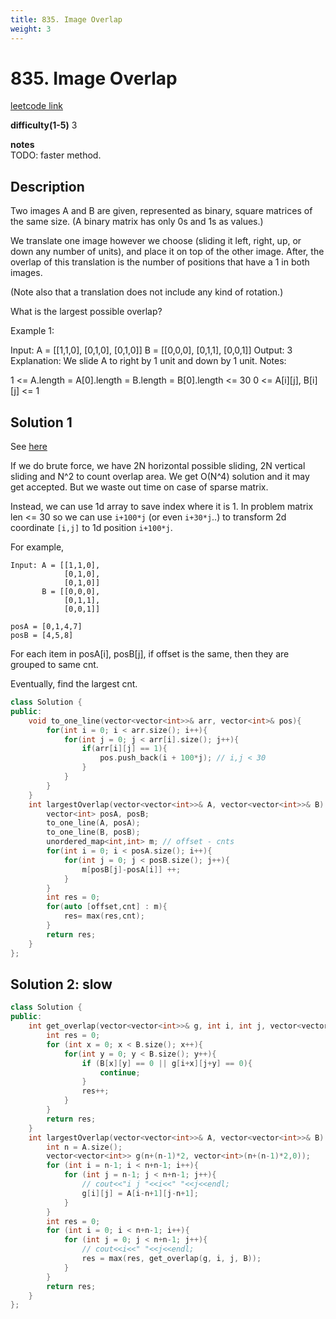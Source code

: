 ```yaml
---
title: 835. Image Overlap
weight: 3
---
```

# 835. Image Overlap
[leetcode link](https://leetcode.com/problems/image-overlap/)

**difficulty(1-5)** 
3

**notes**   
TODO: faster method.

## Description
Two images A and B are given, represented as binary, square matrices of the same size.  (A binary matrix has only 0s and 1s as values.)

We translate one image however we choose (sliding it left, right, up, or down any number of units), and place it on top of the other image.  After, the overlap of this translation is the number of positions that have a 1 in both images.

(Note also that a translation does not include any kind of rotation.)

What is the largest possible overlap?

Example 1:

Input: A = [[1,1,0],
            [0,1,0],
            [0,1,0]]
       B = [[0,0,0],
            [0,1,1],
            [0,0,1]]
Output: 3
Explanation: We slide A to right by 1 unit and down by 1 unit.
Notes: 

1 <= A.length = A[0].length = B.length = B[0].length <= 30
0 <= A[i][j], B[i][j] <= 1

## Solution 1
See [here](https://leetcode.com/problems/image-overlap/discuss/130623/C%2B%2BJavaPython-Straight-Forward)

If we do brute force, we have 2N horizontal possible sliding, 2N vertical sliding and N^2 to count overlap area.
We get O(N^4) solution and it may get accepted.
But we waste out time on case of sparse matrix.

Instead, we can use 1d array to save index where it is 1. In problem matrix len <= 30 so we can use `i+100*j` (or even `i+30*j`..) to transform 2d coordinate `[i,j]` to 1d position `i+100*j`. 

For example,
```
Input: A = [[1,1,0],
            [0,1,0],
            [0,1,0]]
       B = [[0,0,0],
            [0,1,1],
            [0,0,1]]

posA = [0,1,4,7]
posB = [4,5,8]
```
For each item in posA[i], posB[j], if offset is the same, then they are grouped to same cnt. 

Eventually, find the largest cnt.

```c++
class Solution {
public:
    void to_one_line(vector<vector<int>>& arr, vector<int>& pos){
        for(int i = 0; i < arr.size(); i++){
            for(int j = 0; j < arr[i].size(); j++){
                if(arr[i][j] == 1){
                    pos.push_back(i + 100*j); // i,j < 30
                }
            }
        }
    }
    int largestOverlap(vector<vector<int>>& A, vector<vector<int>>& B) {
        vector<int> posA, posB;
        to_one_line(A, posA);
        to_one_line(B, posB);
        unordered_map<int,int> m; // offset - cnts
        for(int i = 0; i < posA.size(); i++){
            for(int j = 0; j < posB.size(); j++){
                m[posB[j]-posA[i]] ++;
            }
        }
        int res = 0;
        for(auto [offset,cnt] : m){
            res= max(res,cnt);
        }
        return res;        
    }
};
```

## Solution 2: slow

```c++
class Solution {
public:
    int get_overlap(vector<vector<int>>& g, int i, int j, vector<vector<int>>& B){
        int res = 0;
        for (int x = 0; x < B.size(); x++){
            for(int y = 0; y < B.size(); y++){
                if (B[x][y] == 0 || g[i+x][j+y] == 0){
                    continue;
                }
                res++;
            }
        }
        return res;
    }
    int largestOverlap(vector<vector<int>>& A, vector<vector<int>>& B) {
        int n = A.size();
        vector<vector<int>> g(n+(n-1)*2, vector<int>(n+(n-1)*2,0));
        for (int i = n-1; i < n+n-1; i++){
            for (int j = n-1; j < n+n-1; j++){
                // cout<<"i j "<<i<<" "<<j<<endl;
                g[i][j] = A[i-n+1][j-n+1];
            }
        }
        int res = 0;
        for (int i = 0; i < n+n-1; i++){
            for (int j = 0; j < n+n-1; j++){
                // cout<<i<<" "<<j<<endl;
                res = max(res, get_overlap(g, i, j, B));
            }
        }
        return res;
    }
};
```



